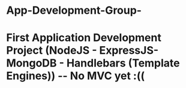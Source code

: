 # App-Development-Group-
# First Application Development Project (NodeJS - ExpressJS- MongoDB - Handlebars (Template Engines)) -- No MVC yet :((
